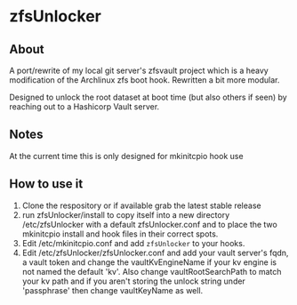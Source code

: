 # zfsUnlocker

## About 

A port/rewrite of my local git server's zfsvault project which is a heavy modification of the Archlinux zfs boot hook. Rewritten a bit more modular.

Designed to unlock the root dataset at boot time (but also others if seen) by reaching out to a Hashicorp Vault server. 

## Notes

At the current time this is only designed for mkinitcpio hook use


## How to use it

1. Clone the respository or if available grab the latest stable release
2. run zfsUnlocker/install to copy itself into a new directory /etc/zfsUnlocker with a default zfsUnlocker.conf and to place the two mkinitcpio install and hook files in their correct spots.
3. Edit /etc/mkinitcpio.conf and add `zfsUnlocker` to your hooks.
4. Edit /etc/zfsUnlocker/zfsUnlocker.conf and add your vault server's fqdn, a vault token and change the vaultKvEngineName if your kv engine is not named the default 'kv'. Also change vaultRootSearchPath to match your kv path and if you aren't storing the unlock string under 'passphrase' then change vaultKeyName as well.
